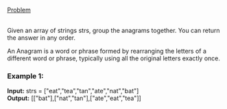 [Problem](https://leetcode.com/problems/group-anagrams/?envType=study-plan-v2&envId=top-interview-150)<br/><br/>

Given an array of strings strs, group the anagrams together. You can return the answer in any order.<br/>

An Anagram is a word or phrase formed by rearranging the letters of a different word or phrase, typically using all the original letters exactly once.<br/>

 

### Example 1:

**Input:** strs = ["eat","tea","tan","ate","nat","bat"]<br/>
**Output:** [["bat"],["nat","tan"],["ate","eat","tea"]]<br/>

